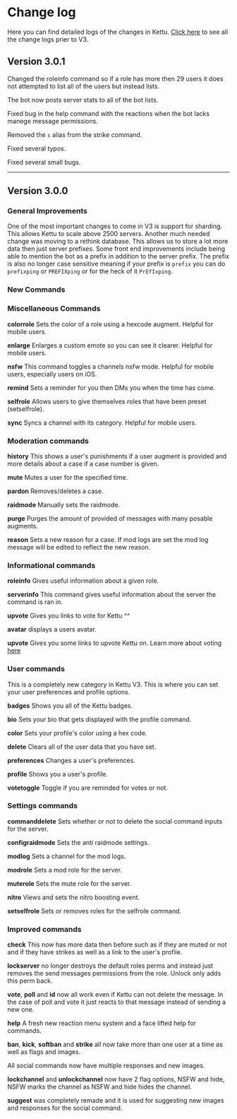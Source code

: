 # Change log

Here you can find detailed logs of the changes in Kettu. [Click here](https://gideon-foxo.gitbook.io/kettu/change-log) to see all the change logs prier to V3.

## Version 3.0.1

Changed the roleinfo command so if a role has more then 29 users it does not attempted to list all of the users but instead lists.

The bot now posts server stats to all of the bot lists.

Fixed bug in the help command with the reactions when the bot lacks manege message permissions.

Removed the `s` alias from the strike command.

Fixed several typos.

Fixed several small bugs.

-------

## Version 3.0.0

### General Improvements

One of the most important changes to come in V3 is support for sharding. This allows Kettu to scale above 2500 servers. Another much needed change was moving to a rethink database. This allows us to store a lot more data then just server prefixes. Some front end improvements include being able to mention the bot as a prefix in addition to the server prefix. The prefix is also no longer case sensitive meaning if your prefix is `prefix` you can do `prefixping` or `PREFIXping` or for the heck of it `PrEfIxping`.

### New Commands

### Miscellaneous Commands

**colorrole** Sets the color of a role using a hexcode augment. Helpful for mobile users.

**enlarge** Enlarges a custom emote so you can see it clearer. Helpful for mobile users.

**nsfw** This command toggles a channels nsfw mode. Helpful for mobile users, especially users on iOS.

**remind** Sets a reminder for you then DMs you when the time has come.

**selfrole** Allows users to give themselves roles that have been preset (setselfrole).

**sync** Syncs a channel with its category. Helpful for mobile users.

### Moderation commands

**history** This shows a user's punishments if a user augment is provided and more details about a case if a case number is given.

**mute** Mutes a user for the specified time.

**pardon** Removes/deletes a case.

**raidmode** Manually sets the raidmode.

**purge** Purges the amount of provided of messages with many posable augments.

**reason** Sets a new reason for a case. If mod logs are set the mod log message will be edited to reflect the new reason.

### Informational commands

**roleinfo** Gives useful information about a given role.

**serverinfo** This command gives useful information about the server the command is ran in.

**upvote** Gives you links to vote for Kettu ^^

**avatar** displays a users avatar.

**upvote** Gives you some links to upvote Kettu on. Learn more about voting [here](https://kettu.cc/docs/Guides/Voting)

### User commands

This is a completely new category in Kettu V3. This is where you can set your user preferences and profile options.

**badges** Shows you all of the Kettu badges.

**bio** Sets your bio that gets displayed with the profile command.

**color** Sets your profile's color using a hex code.

**delete** Clears all of the user data that you have set.

**preferences** Changes a user's preferences.

**profile** Shows you a user's profile.

**votetoggle** Toggle if you are reminded for votes or not.

### Settings commands

**commanddelete** Sets whether or not to delete the social command inputs for the server.

**configraidmode** Sets the anti raidmode settings.

**modlog** Sets a channel for the mod logs.

**modrole** Sets a mod role for the server.

**muterole** Sets the mute role for the server.

**nitro** Views and sets the nitro boosting event.

**setselfrole** Sets or removes roles for the selfrole command.

### Improved commands

**check** This now has more data then before such as if they are muted or not and if they have strikes as well as a link to the user's profile.

**lockserver**  no longer destroys the default roles perms and instead just removes the send messages permissions from the role. Unlock only adds this perm back.

**vote**, **poll** and **id** now all work even if Kettu can not delete the message. In the case of poll and vote it just reacts to that  message instead of sending a new one.

**help** A fresh new reaction menu system and a face lifted help for commands.

**ban**, **kick**, **softban** and **strike** all now take more than one user at a time as well as flags and images.

All social commands now have multiple responses and new images.

**lockchannel** and **unlockchannel** now have 2 flag options, NSFW and hide, NSFW marks the channel as NSFW and hide hides the channel.

**suggest** was completely remade and it is used for suggesting new images and responses for the social command.
